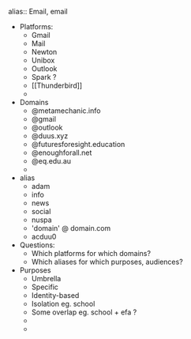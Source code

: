 alias:: Email, email


- Platforms:
	- Gmail
	- Mail
	- Newton
	- Unibox
	- Outlook
	- Spark ?
	- [[Thunderbird]]
	-
- Domains
	- @metamechanic.info
	- @gmail
	- @outlook
	- @duus.xyz
	- @futuresforesight.education
	- @enoughforall.net
	- @eq.edu.au
	-
- alias
	- adam
	- info
	- news
	- social
	- nuspa
	- 'domain' @ domain.com
	- acduu0
- Questions:
	- Which platforms for which domains?
	- Which aliases for which purposes, audiences?
- Purposes
	- Umbrella
	- Specific
	- Identity-based
	- Isolation eg. school
	- Some overlap eg. school + efa ?
	-
	-
